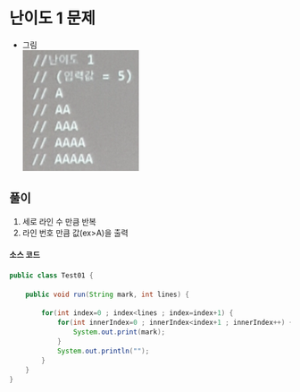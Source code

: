 # 난이도 1 문제
* 그림</br>
![](https://github.com/Lee-KyungSeok/ControlFlowExample/blob/master/Difficulty1/difficulty_1.PNG)

## __풀이__

1. 세로 라인 수 만큼 반복
2. 라인 번호 만큼 값(ex>A)을 출력

#### __소스 코드__
``` java
public class Test01 {

	public void run(String mark, int lines) {

		for(int index=0 ; index<lines ; index=index+1) {
			for(int innerIndex=0 ; innerIndex<index+1 ; innerIndex++) {
				System.out.print(mark);
			}
			System.out.println("");
		}
	}
}
```
